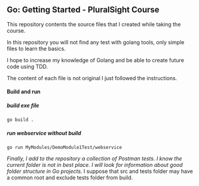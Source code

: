 ## Go: Getting Started - PluralSight Course

This repository contents the source files that I created while taking the course.

In this repository you will not find any test with golang tools, only simple files to learn the basics.

I hope to increase my knowledge of Golang and be able to create future code using TDD.

The content of each file is not original I just followed the instructions.

#### Build and run

##### build exe file
`go build . `

##### run webservice without build
`go run MyModules/DemoModule1Test/webservice` 

_Finally, I add to the repository a collection of Postman tests. I know the current folder is not in best place. I will look for information about good folder structure in Go projects._
I suppose that src and tests folder may have a common root and exclude tests folder from build.
